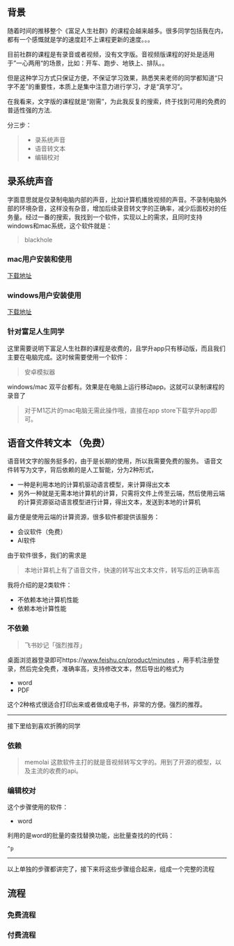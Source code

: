 ## 背景
随着时间的推移整个《富足人生社群》的课程会越来越多。很多同学包括我在内，都有一个感慨就是学的速度赶不上课程更新的速度。。。

目前社群的课程是有录音或者视频，没有文字版。音视频版课程的好处是适用于”一心两用“的场景，比如：开车、跑步、地铁上、排队。。

但是这种学习方式只保证方便，不保证学习效果，熟悉笑来老师的同学都知道“只字不差”的重要性，本质上是集中注意力进行学习，才是“真学习”。

在我看来，文字版的课程就是“刚需”，为此我反复的搜索，终于找到可用的免费的普适性强的方法.


分三步：
> - 录系统声音
> - 语音转文本
> - 编辑校对
## 录系统声音
字面意思就是仅录制电脑内部的声音，比如计算机播放视频的声音。不录制电脑外部的环境杂音，这样没有杂音，增加后续录音转文字的正确率，减少后面校对的任务量。经过一番的搜索，我找到一个软件，实现以上的需求，且同时支持windows和mac系统，这个软件就是：
>blackhole 

###  mac用户安装和使用
[下载地址](https://existential.audio/blackhole/?pk_campaign=github&pk_kwd=readme)



### windows用户安装使用

[下载地址](https://existential.audio/blackhole/windows/)

### 针对富足人生同学

这里需要说明下富足人生社群的课程是收费的，且学升app只有移动版，而且我们主要在电脑完成。这时候需要使用一个软件：

> 安卓模拟器

windows/mac 双平台都有。效果是在电脑上运行移动app。这就可以录制课程的录音了

> 对于M1芯片的mac电脑无需此操作哦，直接在app store下载学升app即可。

## 语音文件转文本 **（免费）**
语音转文字的服务挺多的，由于是长期的使用，所以我需要免费的服务。
语音文件转写为文字，背后依赖的是人工智能，分为2种形式，
- 一种是利用本地的计算机驱动语言模型，来计算得出文本
- 另外一种就是无需本地计算机的计算，只需将文件上传至云端，然后使用云端的计算资源驱动语言模型进行计算，得出文本，发送到本地的计算机

最方便是使用云端的计算资源，很多软件都提供该服务：
- 会议软件（免费）
- AI软件

由于软件很多，我们的需求是

>本地计算机上有了语音文件，快速的转写出文本文件，转写后的正确率高

我将介绍的是2类软件：
- 不依赖本地计算机性能
- 依赖本地计算性能

### 不依赖
> 飞书妙记「强烈推荐」

桌面浏览器登录即可https://www.feishu.cn/product/minutes ，用手机注册登录，然后完全免费，准确率高，支持修改文本，然后导出的格式为
- word
- PDF

这个2种格式很适合打印出来或者做成电子书，非常的方便。强烈的推荐。


---

接下里给到喜欢折腾的同学

### 依赖

> memolai
这款软件主打的就是音视频转写文字的。用到了开源的模型，以及主流的收费的api。


### 编辑校对
这个步骤使用的软件：
- word

利用的是word的批量的查找替换功能，出批量查找的的代码：
```
^p
```

----
以上单独的步骤都讲完了，接下来将这些步骤组合起来，组成一个完整的流程
## 流程
### 免费流程

### 付费流程

